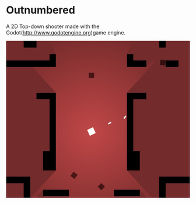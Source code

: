 # Outnumbered
A 2D Top-down shooter made with the Godot(http://www.godotengine.org)game engine.

![](images/ICON.jpg)

 

